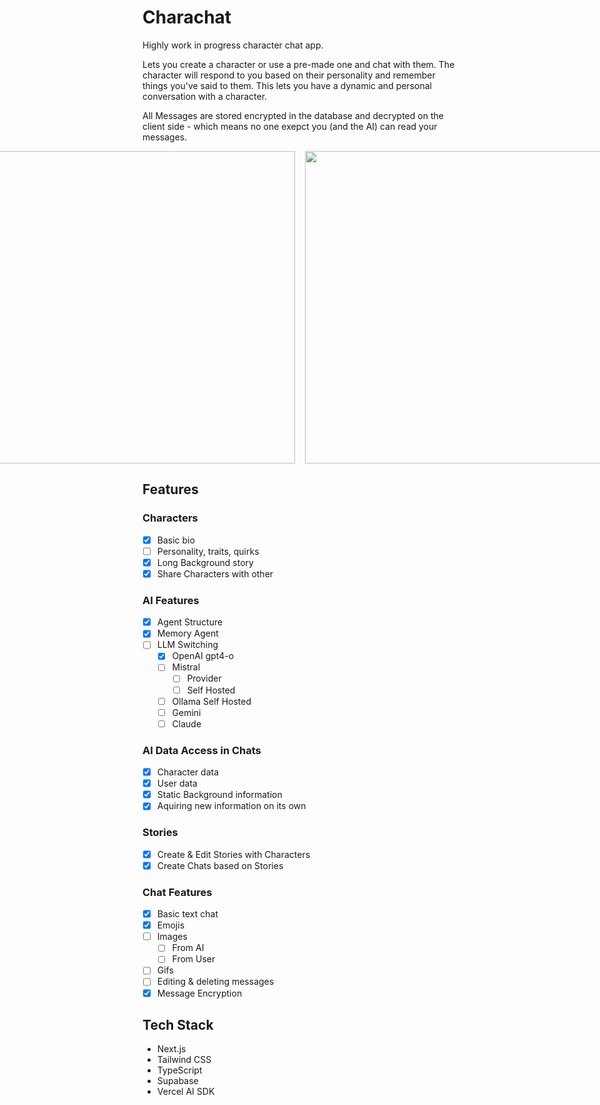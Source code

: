 # Charachat

Highly work in progress character chat app.

Lets you create a character or use a pre-made one and chat with them. The character will respond to you based on their personality and remember things you've said to them. This lets you have a dynamic and personal conversation with a character.

All Messages are stored encrypted in the database and decrypted on the client side - which means no one exepct you (and the AI) can read your messages.

<div style="width: 100%; display: flex; justify-content: center; gap: 1rem;">
    <img src="https://i.imgur.com/9m04AHE.png" style="height: 500px; width: auto;" >
    <img src="https://i.imgur.com/Kb57kgu.png" style="height: 500px; width: auto;" >
    <img src="https://i.imgur.com/7lJHLG9.png" style="height: 500px; width: auto;" >
    <img src="https://i.imgur.com/8FpYG8J.png" style="height: 500px; width: auto;" >
    <img src="https://i.imgur.com/nLIC7uQ.png" style="height: 500px; width: auto;" >
    <img src="https://i.imgur.com/G8fG5wr.png" style="height: 500px; width: auto;" >
</div>

## Features

### Characters
- [x] Basic bio
- [ ] Personality, traits, quirks
- [x] Long Background story
- [x] Share Characters with other

### AI Features
- [x] Agent Structure
- [x] Memory Agent
- [ ] LLM Switching
    - [x] OpenAI gpt4-o
    - [ ] Mistral
        - [ ] Provider
        - [ ] Self Hosted
    - [ ] Ollama Self Hosted
    - [ ] Gemini
    - [ ] Claude

### AI Data Access in Chats
- [x] Character data
- [x] User data
- [x] Static Background information
- [x] Aquiring new information on its own

### Stories
- [x] Create & Edit Stories with Characters
- [x] Create Chats based on Stories

### Chat Features
- [x] Basic text chat
- [x] Emojis
- [ ] Images
    - [ ] From AI
    - [ ] From User
- [ ] Gifs
- [ ] Editing & deleting messages
- [x] Message Encryption

## Tech Stack
- Next.js
- Tailwind CSS
- TypeScript
- Supabase
- Vercel AI SDK
